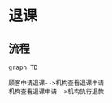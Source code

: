 # 退课

## 流程

```mermaid
graph TD

顾客申请退课-->机构查看退课申请
机构查看退课申请-->机构执行退款
```
<!--stackedit_data:
eyJoaXN0b3J5IjpbMTcwMjU3MDYwMywxNzY5OTg3NzgyLC03Nz
I5OTUwMDksMjAwMzIyODc1OV19
-->